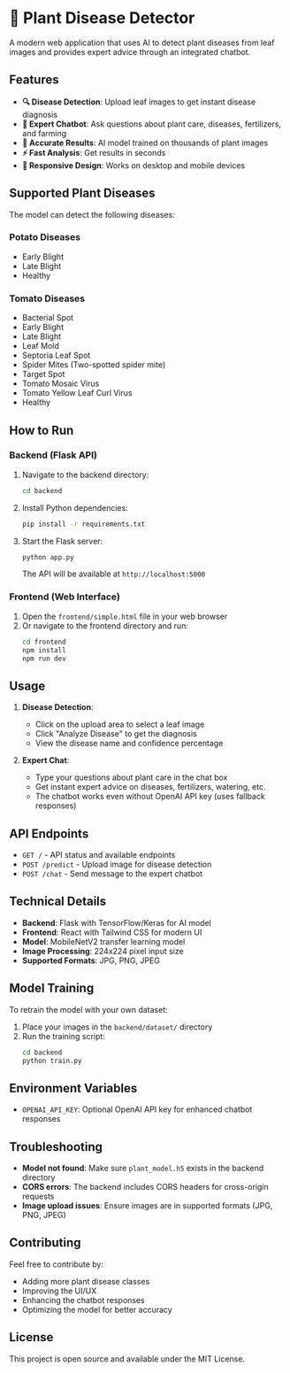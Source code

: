 # 🌱 Plant Disease Detector

A modern web application that uses AI to detect plant diseases from leaf images and provides expert advice through an integrated chatbot.

## Features

- **🔍 Disease Detection**: Upload leaf images to get instant disease diagnosis
- **💬 Expert Chatbot**: Ask questions about plant care, diseases, fertilizers, and farming
- **🎯 Accurate Results**: AI model trained on thousands of plant images
- **⚡ Fast Analysis**: Get results in seconds
- **📱 Responsive Design**: Works on desktop and mobile devices

## Supported Plant Diseases

The model can detect the following diseases:

### Potato Diseases
- Early Blight
- Late Blight  
- Healthy

### Tomato Diseases
- Bacterial Spot
- Early Blight
- Late Blight
- Leaf Mold
- Septoria Leaf Spot
- Spider Mites (Two-spotted spider mite)
- Target Spot
- Tomato Mosaic Virus
- Tomato Yellow Leaf Curl Virus
- Healthy

## How to Run

### Backend (Flask API)
1. Navigate to the backend directory:
   ```bash
   cd backend
   ```

2. Install Python dependencies:
   ```bash
   pip install -r requirements.txt
   ```

3. Start the Flask server:
   ```bash
   python app.py
   ```
   The API will be available at `http://localhost:5000`

### Frontend (Web Interface)
1. Open the `frontend/simple.html` file in your web browser
2. Or navigate to the frontend directory and run:
   ```bash
   cd frontend
   npm install
   npm run dev
   ```

## Usage

1. **Disease Detection**:
   - Click on the upload area to select a leaf image
   - Click "Analyze Disease" to get the diagnosis
   - View the disease name and confidence percentage

2. **Expert Chat**:
   - Type your questions about plant care in the chat box
   - Get instant expert advice on diseases, fertilizers, watering, etc.
   - The chatbot works even without OpenAI API key (uses fallback responses)

## API Endpoints

- `GET /` - API status and available endpoints
- `POST /predict` - Upload image for disease detection
- `POST /chat` - Send message to the expert chatbot

## Technical Details

- **Backend**: Flask with TensorFlow/Keras for AI model
- **Frontend**: React with Tailwind CSS for modern UI
- **Model**: MobileNetV2 transfer learning model
- **Image Processing**: 224x224 pixel input size
- **Supported Formats**: JPG, PNG, JPEG

## Model Training

To retrain the model with your own dataset:

1. Place your images in the `backend/dataset/` directory
2. Run the training script:
   ```bash
   cd backend
   python train.py
   ```

## Environment Variables

- `OPENAI_API_KEY`: Optional OpenAI API key for enhanced chatbot responses

## Troubleshooting

- **Model not found**: Make sure `plant_model.h5` exists in the backend directory
- **CORS errors**: The backend includes CORS headers for cross-origin requests
- **Image upload issues**: Ensure images are in supported formats (JPG, PNG, JPEG)

## Contributing

Feel free to contribute by:
- Adding more plant disease classes
- Improving the UI/UX
- Enhancing the chatbot responses
- Optimizing the model for better accuracy

## License

This project is open source and available under the MIT License.
